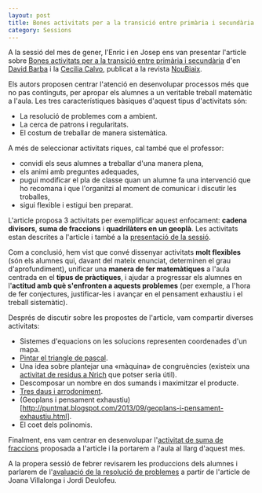```yaml
---
layout: post
title: Bones activitats per a la transició entre primària i secundària
category: Sessions
---
```


A la sessió del mes de gener, l'Enric i en Josep ens van presentar l'article sobre [Bones activitats per a la transició entre primària i secundària](https://www.raco.cat/index.php/Noubiaix/article/view/302380/392058) d'en [David Barba](https://twitter.com/DavidBarba2) i la [Cecilia Calvo](https://twitter.com/ccbcnmvd), publicat a la revista [NouBiaix](https://www.raco.cat/index.php/Noubiaix).

Els autors proposen centrar l'atenció en desenvolupar processos més que no pas continguts, per apropar els alumnes a un veritable treball matemàtic a l'aula. Les tres característiques bàsiques d'aquest tipus d'activitats són:

- La resolució de problemes com a ambient.
- La cerca de patrons i regularitats.
- El costum de treballar de manera sistemàtica.

A més de seleccionar activitats riques, cal també que el professor:

- convidi els seus alumnes a treballar d'una manera plena,
- els animi amb preguntes adequades,
- pugui modificar el pla de classe quan un alumne fa una intervenció que ho recomana i que l'organitzi al moment de comunicar i discutir les troballes,
- sigui flexible i estigui ben preparat.

L'article proposa 3 activitats per exemplificar aquest enfocament: **cadena divisors**, **suma de fraccions** i **quadrilàters en un geoplà**. Les activitats estan descrites a l'article i també a la [presentació de la sessió](https://docs.google.com/presentation/d/1YE54BLEbhCy3c0M4hm53Z03qP6DO-YnmtyIhLh6tgY0/edit?usp=sharing).

Com a conclusió, hem vist que convé dissenyar activitats **molt flexibles** (són els alumnes qui, davant del mateix enunciat, determinen el grau d'aprofundiment), unificar una **manera de fer matemàtiques** a l'aula centrada en el **tipus de pràctiques**, i ajudar a progressar els alumnes en l'**actitud amb què s'enfronten a aquests problemes** (per exemple, a l'hora de fer conjectures, justificar-les i avançar en el pensament exhaustiu i el treball sistemàtic).

Després de discutir sobre les propostes de l'article, vam compartir diverses activitats:

- Sistemes d'equacions on les solucions representen coordenades d'un mapa.
- [Pintar el triangle de pascal](https://docs.google.com/document/d/15Ku5_QKwmTmIpyV8i2l5bA1m5LCzgtlJNFBdbYUKjcM/edit).
- Una idea sobre plantejar una «màquina» de congruències (existeix una [activitat de residus a Nrich](https://nrich.maths.org/1783) que potser seria útil).
- Descomposar un nombre en dos sumands i maximitzar el producte.
- [Tres daus i arrodoniment](https://nrich.maths.org/10428).
- (Geoplans i pensament exhaustiu)[http://puntmat.blogspot.com/2013/09/geoplans-i-pensament-exhaustiu.html].
- El coet dels polinomis.

Finalment, ens vam centrar en desenvolupar l'[activitat de suma de fraccions](https://docs.google.com/document/d/1U_CmQ_8O5s08qaMYk6UMo3rUsLKxCSfwRVdKm7ktZPY/edit?usp=sharing) proposada a l'article i la portarem a l'aula al llarg d'aquest mes.

A la propera sessió de febrer revisarem les produccions dels alumnes i parlarem de l'[avaluació de la resolució de problemes](https://www.raco.cat/index.php/Noubiaix/article/view/371494) a partir de l'article de Joana Villalonga i Jordi Deulofeu.
